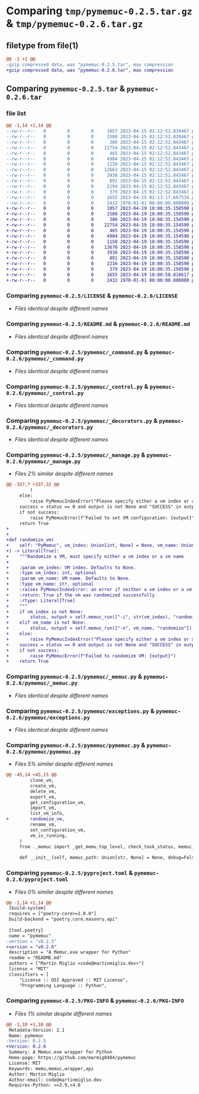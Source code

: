# Comparing `tmp/pymemuc-0.2.5.tar.gz` & `tmp/pymemuc-0.2.6.tar.gz`

## filetype from file(1)

```diff
@@ -1 +1 @@
-gzip compressed data, was "pymemuc-0.2.5.tar", max compression
+gzip compressed data, was "pymemuc-0.2.6.tar", max compression
```

## Comparing `pymemuc-0.2.5.tar` & `pymemuc-0.2.6.tar`

### file list

```diff
@@ -1,14 +1,14 @@
--rw-r--r--   0        0        0     1057 2023-04-15 02:12:52.839467 pymemuc-0.2.5/LICENSE
--rw-r--r--   0        0        0     1580 2023-04-15 02:12:52.839467 pymemuc-0.2.5/README.md
--rw-r--r--   0        0        0      386 2023-04-15 02:12:52.843467 pymemuc-0.2.5/pymemuc/__init__.py
--rw-r--r--   0        0        0    22754 2023-04-15 02:12:52.843467 pymemuc-0.2.5/pymemuc/_command.py
--rw-r--r--   0        0        0      465 2023-04-15 02:12:52.843467 pymemuc-0.2.5/pymemuc/_constants.py
--rw-r--r--   0        0        0     4984 2023-04-15 02:12:52.843467 pymemuc-0.2.5/pymemuc/_control.py
--rw-r--r--   0        0        0     1150 2023-04-15 02:12:52.843467 pymemuc-0.2.5/pymemuc/_decorators.py
--rw-r--r--   0        0        0    12663 2023-04-15 02:12:52.843467 pymemuc-0.2.5/pymemuc/_manage.py
--rw-r--r--   0        0        0     3938 2023-04-15 02:12:52.843467 pymemuc-0.2.5/pymemuc/_memuc.py
--rw-r--r--   0        0        0      891 2023-04-15 02:12:52.843467 pymemuc-0.2.5/pymemuc/exceptions.py
--rw-r--r--   0        0        0     2194 2023-04-15 02:12:52.843467 pymemuc-0.2.5/pymemuc/pymemuc.py
--rw-r--r--   0        0        0      379 2023-04-15 02:12:52.843467 pymemuc-0.2.5/pymemuc/vminfo.py
--rw-r--r--   0        0        0     1655 2023-04-15 02:13:17.667534 pymemuc-0.2.5/pyproject.toml
--rw-r--r--   0        0        0     2432 1970-01-01 00:00:00.000000 pymemuc-0.2.5/PKG-INFO
+-rw-r--r--   0        0        0     1057 2023-04-19 18:00:35.150590 pymemuc-0.2.6/LICENSE
+-rw-r--r--   0        0        0     1580 2023-04-19 18:00:35.150590 pymemuc-0.2.6/README.md
+-rw-r--r--   0        0        0      386 2023-04-19 18:00:35.154590 pymemuc-0.2.6/pymemuc/__init__.py
+-rw-r--r--   0        0        0    22754 2023-04-19 18:00:35.154590 pymemuc-0.2.6/pymemuc/_command.py
+-rw-r--r--   0        0        0      465 2023-04-19 18:00:35.154590 pymemuc-0.2.6/pymemuc/_constants.py
+-rw-r--r--   0        0        0     4984 2023-04-19 18:00:35.154590 pymemuc-0.2.6/pymemuc/_control.py
+-rw-r--r--   0        0        0     1150 2023-04-19 18:00:35.154590 pymemuc-0.2.6/pymemuc/_decorators.py
+-rw-r--r--   0        0        0    13670 2023-04-19 18:00:35.158590 pymemuc-0.2.6/pymemuc/_manage.py
+-rw-r--r--   0        0        0     3938 2023-04-19 18:00:35.158590 pymemuc-0.2.6/pymemuc/_memuc.py
+-rw-r--r--   0        0        0      891 2023-04-19 18:00:35.158590 pymemuc-0.2.6/pymemuc/exceptions.py
+-rw-r--r--   0        0        0     2216 2023-04-19 18:00:35.158590 pymemuc-0.2.6/pymemuc/pymemuc.py
+-rw-r--r--   0        0        0      379 2023-04-19 18:00:35.158590 pymemuc-0.2.6/pymemuc/vminfo.py
+-rw-r--r--   0        0        0     1655 2023-04-19 18:00:58.818617 pymemuc-0.2.6/pyproject.toml
+-rw-r--r--   0        0        0     2432 1970-01-01 00:00:00.000000 pymemuc-0.2.6/PKG-INFO
```

### Comparing `pymemuc-0.2.5/LICENSE` & `pymemuc-0.2.6/LICENSE`

 * *Files identical despite different names*

### Comparing `pymemuc-0.2.5/README.md` & `pymemuc-0.2.6/README.md`

 * *Files identical despite different names*

### Comparing `pymemuc-0.2.5/pymemuc/_command.py` & `pymemuc-0.2.6/pymemuc/_command.py`

 * *Files identical despite different names*

### Comparing `pymemuc-0.2.5/pymemuc/_control.py` & `pymemuc-0.2.6/pymemuc/_control.py`

 * *Files identical despite different names*

### Comparing `pymemuc-0.2.5/pymemuc/_decorators.py` & `pymemuc-0.2.6/pymemuc/_decorators.py`

 * *Files identical despite different names*

### Comparing `pymemuc-0.2.5/pymemuc/_manage.py` & `pymemuc-0.2.6/pymemuc/_manage.py`

 * *Files 2% similar despite different names*

```diff
@@ -337,7 +337,32 @@
         )
     else:
         raise PyMemucIndexError("Please specify either a vm index or a vm name")
     success = status == 0 and output is not None and "SUCCESS" in output
     if not success:
         raise PyMemucError(f"Failed to set VM configuration: {output}")
     return True
+
+
+def randomize_vm(
+    self: "PyMemuc", vm_index: Union[int, None] = None, vm_name: Union[str, None] = None
+) -> Literal[True]:
+    """Randomize a VM, must specify either a vm index or a vm name
+
+    :param vm_index: VM index. Defaults to None.
+    :type vm_index: int, optional
+    :param vm_name: VM name. Defaults to None.
+    :type vm_name: str, optional
+    :raises PyMemucIndexError: an error if neither a vm index or a vm name is specified
+    :return: True if the vm was randomized successfully
+    :rtype: Literal[True]
+    """
+    if vm_index is not None:
+        status, output = self.memuc_run(["-i", str(vm_index), "randomize"])
+    elif vm_name is not None:
+        status, output = self.memuc_run(["-n", vm_name, "randomize"])
+    else:
+        raise PyMemucIndexError("Please specify either a vm index or a vm name")
+    success = status == 0 and output is not None and "SUCCESS" in output
+    if not success:
+        raise PyMemucError(f"Failed to randomize VM: {output}")
+    return True
```

### Comparing `pymemuc-0.2.5/pymemuc/_memuc.py` & `pymemuc-0.2.6/pymemuc/_memuc.py`

 * *Files identical despite different names*

### Comparing `pymemuc-0.2.5/pymemuc/exceptions.py` & `pymemuc-0.2.6/pymemuc/exceptions.py`

 * *Files identical despite different names*

### Comparing `pymemuc-0.2.5/pymemuc/pymemuc.py` & `pymemuc-0.2.6/pymemuc/pymemuc.py`

 * *Files 5% similar despite different names*

```diff
@@ -45,14 +45,15 @@
         clone_vm,
         create_vm,
         delete_vm,
         export_vm,
         get_configuration_vm,
         import_vm,
         list_vm_info,
+        randomize_vm,
         rename_vm,
         set_configuration_vm,
         vm_is_running,
     )
     from ._memuc import _get_memu_top_level, check_task_status, memuc_run
 
     def __init__(self, memuc_path: Union[str, None] = None, debug=False) -> None:
```

### Comparing `pymemuc-0.2.5/pyproject.toml` & `pymemuc-0.2.6/pyproject.toml`

 * *Files 0% similar despite different names*

```diff
@@ -1,14 +1,14 @@
 [build-system]
 requires = ["poetry-core>=1.0.0"]
 build-backend = "poetry.core.masonry.api"
 
 [tool.poetry]
 name = "pymemuc"
-version = "v0.2.5"
+version = "v0.2.6"
 description = "A Memuc.exe wrapper for Python"
 readme = "README.md"
 authors = ["Martin Miglio <code@martinmiglio.dev>"]
 license = "MIT"
 classifiers = [
     "License :: OSI Approved :: MIT License",
     "Programming Language :: Python",
```

### Comparing `pymemuc-0.2.5/PKG-INFO` & `pymemuc-0.2.6/PKG-INFO`

 * *Files 1% similar despite different names*

```diff
@@ -1,10 +1,10 @@
 Metadata-Version: 2.1
 Name: pymemuc
-Version: 0.2.5
+Version: 0.2.6
 Summary: A Memuc.exe wrapper for Python
 Home-page: https://github.com/marmig0404/pymemuc
 License: MIT
 Keywords: memu,memuc,wrapper,api
 Author: Martin Miglio
 Author-email: code@martinmiglio.dev
 Requires-Python: >=3.9,<4.0
```

